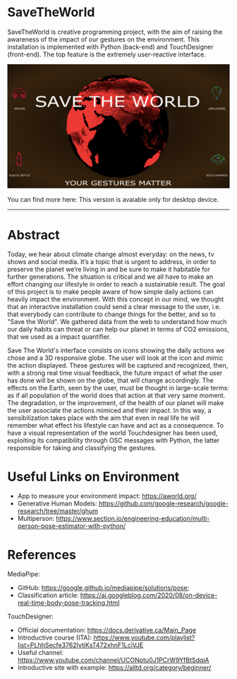 # SaveTheWorld

SaveTheWorld is creative programming project, with the aim of raising the awareness of the impact of our gestures on the environment.
This installation is implemented with Python (back-end) and TouchDesigner (front-end). 
The top feature is the extremely user-reactive interface.

<p align="center">
  <img src="BigliettoCPAC.png">
</p>

You can find more here: 
This version is avaiable only for desktop device.

***

# Abstract

Today, we hear about climate change almost everyday: on the news, tv shows and social
media. It’s a topic that is urgent to address, in order to preserve the planet we’re living in and be sure to make it habitable for further generations. 
The situation is critical and we all have to make an effort changing our lifestyle in order to reach a sustainable result. 
The goal of this project is to make people aware of how simple daily actions can heavily impact the environment. 
With this concept in our mind, we thought that an interactive installation could send a clear message to the user, i.e. that everybody can contribute to change things for the better, and so to "Save the World". 
We gathered data from the web to understand how much our daily habits can threat or can help our planet in terms of CO2 emissions, that we used as a impact quantifier.

Save The World's interface consists on icons showing the daily actions we chose and a 3D  responsive globe. 
The user will look at the icon and mimic the action displayed. 
These gestures will be captured and recognized, then, with a strong real time visual feedback, the future impact of what
the user has done will be shown on the globe, that will change accordingly. 
The effects on the Earth, seen by the user, must be thought in large-scale terms: as if all population
of the world does that action at that very same moment. 
The degradation, or the improvement, of the health of our planet will make the user associate the actions mimiced and their impact. 
In this way, a sensibilization takes place with the aim that even in real life he will remember what effect his lifestyle can have and act as a consequence. 
To have a visual representation of the world Touchdesigner has been used, exploiting its compatibility 
through OSC messages with Python, the latter responsible for taking and classifying the gestures. 


# Useful Links on Environment

- App to measure your environment impact: https://aworld.org/
- Generative Human Models: https://github.com/google-research/google-research/tree/master/ghum
- Multiperson: https://www.section.io/engineering-education/multi-person-pose-estimator-with-python/

# References

MediaPipe:
- GitHub: https://google.github.io/mediapipe/solutions/pose; 
- Classification article: https://ai.googleblog.com/2020/08/on-device-real-time-body-pose-tracking.html

TouchDesigner: 
- Official documentation: https://docs.derivative.ca/Main_Page
- Introductive course (ITA): https://www.youtube.com/playlist?list=PLhhSecfe3762IytiKsT472xhnF1LciVJE
- Useful channel: https://www.youtube.com/channel/UCONptu0J1PCrW9YfBtSdqjA
- Introductive site with example: https://alltd.org/category/beginner/
